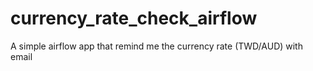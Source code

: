 # currency_rate_check_airflow
A simple airflow app that remind me the currency rate (TWD/AUD) with email
